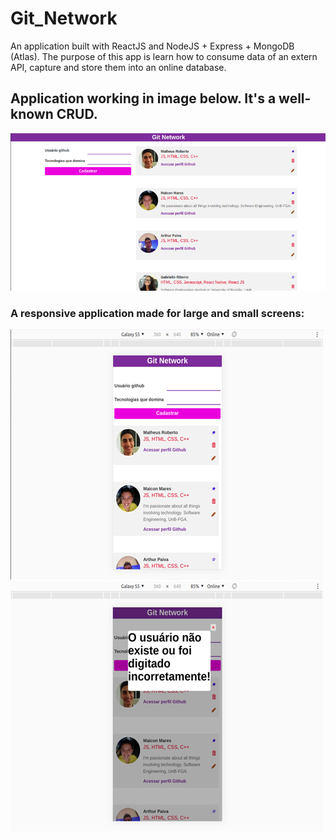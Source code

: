 # Git_Network
An application built with ReactJS and NodeJS + Express + MongoDB (Atlas). The purpose of this app is learn how to consume data of an extern API, capture and store them into an online database.
## Application working in image below. It's a well-known CRUD.
<img src="./Desktop/images/image1.png">
<h3>A responsive application made for large and small screens:</h3>
<img src="./Desktop/images/image2.png" width="500">
<img src="./Desktop/images/image3.png" witdh="400">
